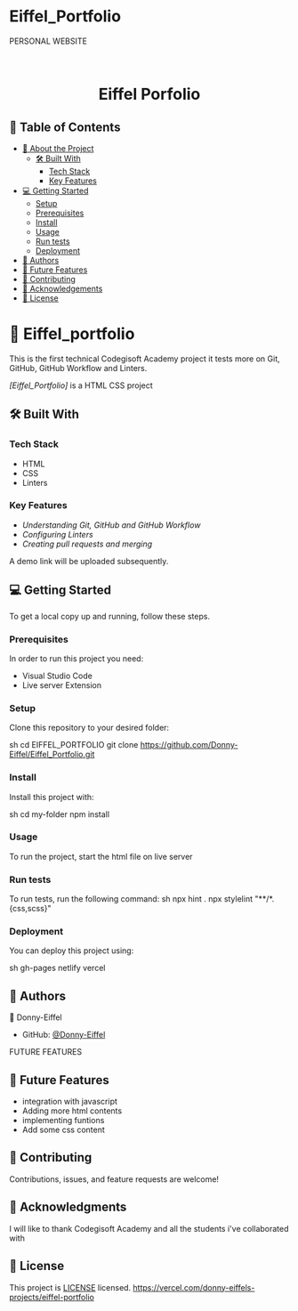 # Eiffel_Portfolio
PERSONAL WEBSITE 
<a name="readme-top"></a>

<div align="center">

  <br/>

  <h1><b>Eiffel Porfolio</b></h1>

</div>

## 📗 Table of Contents

- [📖 About the Project](#about-project)
  - [🛠 Built With](#built-with)
    - [Tech Stack](#tech-stack)
    - [Key Features](#key-features)
- [💻 Getting Started](#getting-started)
  - [Setup](#setup)
  - [Prerequisites](#prerequisites)
  - [Install](#install)
  - [Usage](#usage)
  - [Run tests](#run-tests)
  - [Deployment](#deployment    )
- [👥 Authors](#authors)
- [🔭 Future Features](#future-features)
- [🤝 Contributing](#contributing)
- [🙏 Acknowledgements](#acknowledgements)
- [📝 License](#license)

# 📖 Eiffel_portfolio <a name="about-project"></a>

This is the first technical Codegisoft Academy project it tests more on Git, GitHub, GitHub Workflow and Linters.

*[Eiffel_Portfolio]* is a HTML CSS project

## 🛠 Built With <a name="built-with"></a>

### Tech Stack <a name="tech-stack"></a>

- HTML
- CSS
- Linters

### Key Features <a name="key-features"></a>

- *Understanding Git, GitHub and GitHub Workflow*
- *Configuring Linters*
- *Creating pull requests and merging*

A demo link will be uploaded subsequently.

## 💻 Getting Started <a name="getting-started"></a>

To get a local copy up and running, follow these steps.

### Prerequisites

In order to run this project you need:

- Visual Studio Code
- Live server Extension

### Setup

Clone this repository to your desired folder:

sh
  cd EIFFEL_PORTFOLIO
  git clone https://github.com/Donny-Eiffel/Eiffel_Portfolio.git


### Install

Install this project with:

sh
  cd my-folder
  npm install



### Usage

To run the project, start the html file on live server

### Run tests

To run tests, run the following command:
sh
  npx hint .
  npx stylelint "**/*.{css,scss}"


### Deployment

You can deploy this project using:

sh
  gh-pages
  netlify
  vercel

## 👥 Authors <a name="authors"></a>

👤 Donny-Eiffel

- GitHub: [@Donny-Eiffel](https://github.com/Donny-Eiffel/Eiffel_Portfolio.git)

 FUTURE FEATURES 

 ## 🔭 Future Features <a name="future-features"></a>

- integration with javascript
- Adding more html contents
- implementing funtions
- Add some css content

## 🤝 Contributing <a name="contributing"></a>

Contributions, issues, and feature requests are welcome!

## 🙏 Acknowledgments <a name="acknowledgements"></a>

I will like to thank Codegisoft Academy and all the students i've collaborated with

## 📝 License <a name="license"></a>

This project is [LICENSE](LICENSE.md) licensed.
https://vercel.com/donny-eiffels-projects/eiffel-portfolio
